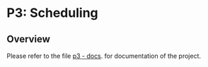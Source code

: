 # P3: Scheduling

## Overview
Please refer to the file [p3 - docs](https://github.com/JiatongLiu97/cs537/blob/master/p3/p3.pdf). for documentation of the project.


